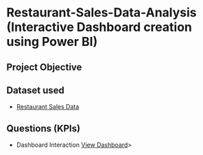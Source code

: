 # Restaurant-Sales-Data-Analysis (Interactive Dashboard creation using Power BI)

## **Project Objective**

## **Dataset used**
- <a href = "https://github.com/Kamilla1533/Restaurant-Sales-Data-Analysis/blob/main/clean_data.csv">Restaurant Sales Data</a>
## **Questions (KPIs)**

- Dashboard Interaction <a href = "">View Dashboard</a>>
